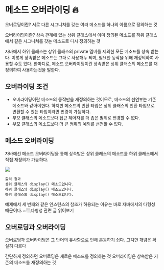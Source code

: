 # 메소드 오버라이딩 🔥
오버로딩이란? 서로 다른 시그니처를 갖는 여러 메소드를 하나의 이름으로 
정의하는 것

오버라이딩이란? 상속 관계에 있는 상위 클래스에서 이미 정의된 메소드를 하위 
클래스에서 같은 시그니쳐를 갖는 메소드로 다시 정의하는 것

자바에서 하위 클래스는 상위 클래스의 private 멤버를 제외한 모든 메소드를 
상속 받는다.
이렇게 상속받은 메소드는 그대로 사용해두 되며, 필요한 동작을 위해 
재정의하여 사용할 수도 있다.
한마디로, 메소드 오버라이딩이란 상속받은 상위 클래스의 메소드를 재정의하여 
사용하는것을 말한다.


## 오버라이딩 조건
* 오버라이딩이란 메소드의 동작만을 재정의하는 것이므로, 메소드의 선언부는 
기존 메소드와 같아야한다.
하지만 메소드의 반환 타입은 상위 클래스의 반환 타입으로 변환할 수 있는 
타입이라면 변경이 가능하다.
* 부모 클래스의 메소드보다 접근 제어자를 더 좁은 범위로 변경할 수 없다.
* 부모 클래스의 메소드보다 더 큰 범위의 예외를 선언할 수 없다.

## 메소드 오버라이딩
자바에선 메소드 오버라이딩을 통해 상속받은 상위 클래스의 메소드를 하위 
클래스에서 직접 재정의가 가능하다.

![](https://velog.velcdn.com/images/minthug94_/post/84206204-5be4-4e62-a857-437a2e91daa3/image.png)

```
출력 결과
상위 클래스의 display() 메소드입니다.
하위 클래스의 display() 메소드입니다.
하위 클래스의 display() 메소드입니다.
```
예제에서 세 번째와 같은 인스턴스의 참조가 허용되는 이유는 바로 자바에서의 
다형성 때문이다.
👉🏼다형성 관련 글 읽어보기

## 오버로딩과 오버라이딩
오버로딩과 오버라이딩은 그 단어의 유사함으로 인해 혼동하기 쉽다.
그치만 개념은 확실히 다르다

간단하게 정의하면 오버로딩은 새로운 메소드를 정의하는 것
오버라이딩은 상속받은 기존의 메소드를 재정의하는 것


